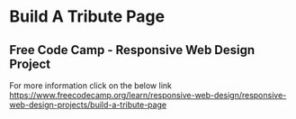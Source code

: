 # Build A Tribute Page

## Free Code Camp - Responsive Web Design Project

For more information click on the below link
https://www.freecodecamp.org/learn/responsive-web-design/responsive-web-design-projects/build-a-tribute-page
